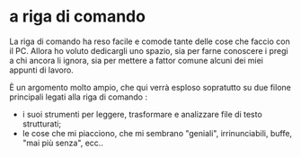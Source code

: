 # a riga di comando

La riga di comando ha reso facile e comode tante delle cose che faccio con il PC. Allora ho voluto dedicargli uno spazio, sia per farne conoscere i pregi a chi ancora li ignora, sia per mettere a fattor comune alcuni dei miei appunti di lavoro.

È un argomento molto ampio, che qui verrà esploso sopratutto su due filone principali legati alla riga di comando :

- i suoi strumenti per leggere, trasformare e analizzare file di testo strutturati;
- le cose che mi piacciono, che mi sembrano "geniali", irrinunciabili, buffe, "mai più senza", ecc..


